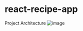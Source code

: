 # react-recipe-app

Project Architecture
 ![image](https://github.com/KMarcjanowicz/react-recipe-app/assets/51883166/674f7ede-27d7-4455-bf42-e9461944ed72)

